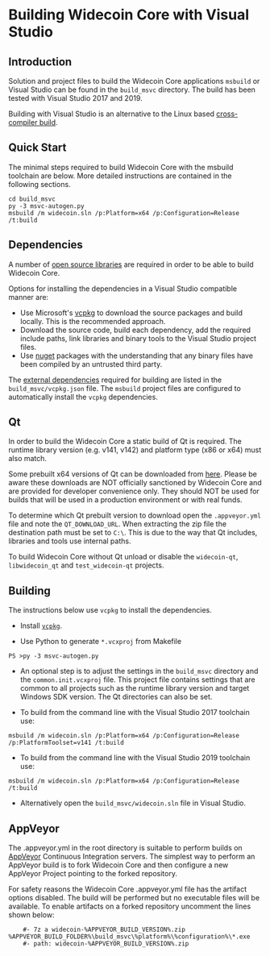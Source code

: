 Building Widecoin Core with Visual Studio
========================================

Introduction
---------------------
Solution and project files to build the Widecoin Core applications `msbuild` or Visual Studio can be found in the `build_msvc` directory. The build has been tested with Visual Studio 2017 and 2019.

Building with Visual Studio is an alternative to the Linux based [cross-compiler build](https://github.com/mraksoll4/widecoin/blob/master/doc/build-windows.md).

Quick Start
---------------------
The minimal steps required to build Widecoin Core with the msbuild toolchain are below. More detailed instructions are contained in the following sections.

```
cd build_msvc
py -3 msvc-autogen.py
msbuild /m widecoin.sln /p:Platform=x64 /p:Configuration=Release /t:build
```

Dependencies
---------------------
A number of [open source libraries](https://github.com/mraksoll4/widecoin/blob/master/doc/dependencies.md) are required in order to be able to build Widecoin Core.

Options for installing the dependencies in a Visual Studio compatible manner are:

- Use Microsoft's [vcpkg](https://docs.microsoft.com/en-us/cpp/vcpkg) to download the source packages and build locally. This is the recommended approach.
- Download the source code, build each dependency, add the required include paths, link libraries and binary tools to the Visual Studio project files.
- Use [nuget](https://www.nuget.org/) packages with the understanding that any binary files have been compiled by an untrusted third party.

The [external dependencies](https://github.com/mraksoll4/widecoin/blob/master/doc/dependencies.md) required for building are listed in the `build_msvc/vcpkg.json` file. The `msbuild` project files are configured to automatically install the `vcpkg` dependencies.

Qt
---------------------
In order to build the Widecoin Core a static build of Qt is required. The runtime library version (e.g. v141, v142) and platform type (x86 or x64) must also match.

Some prebuilt x64 versions of Qt can be downloaded from [here](https://github.com/sipsorcery/qt_win_binary/releases). Please be aware these downloads are NOT officially sanctioned by Widecoin Core and are provided for developer convenience only. They should NOT be used for builds that will be used in a production environment or with real funds.

To determine which Qt prebuilt version to download open the `.appveyor.yml` file and note the `QT_DOWNLOAD_URL`. When extracting the zip file the destination path must be set to `C:\`. This is due to the way that Qt includes, libraries and tools use internal paths.

To build Widecoin Core without Qt unload or disable the `widecoin-qt`, `libwidecoin_qt` and `test_widecoin-qt` projects.

Building
---------------------
The instructions below use `vcpkg` to install the dependencies.

- Install [`vcpkg`](https://github.com/Microsoft/vcpkg).

- Use Python to generate `*.vcxproj` from Makefile

```
PS >py -3 msvc-autogen.py
```

- An optional step is to adjust the settings in the `build_msvc` directory and the `common.init.vcxproj` file. This project file contains settings that are common to all projects such as the runtime library version and target Windows SDK version. The Qt directories can also be set.

- To build from the command line with the Visual Studio 2017 toolchain use:

```
msbuild /m widecoin.sln /p:Platform=x64 /p:Configuration=Release /p:PlatformToolset=v141 /t:build
```

- To build from the command line with the Visual Studio 2019 toolchain use:

```
msbuild /m widecoin.sln /p:Platform=x64 /p:Configuration=Release /t:build
```

- Alternatively open the `build_msvc/widecoin.sln` file in Visual Studio.

AppVeyor
---------------------
The .appveyor.yml in the root directory is suitable to perform builds on [AppVeyor](https://www.appveyor.com/) Continuous Integration servers. The simplest way to perform an AppVeyor build is to fork Widecoin Core and then configure a new AppVeyor Project pointing to the forked repository.

For safety reasons the Widecoin Core .appveyor.yml file has the artifact options disabled. The build will be performed but no executable files will be available. To enable artifacts on a forked repository uncomment the lines shown below:

```
    #- 7z a widecoin-%APPVEYOR_BUILD_VERSION%.zip %APPVEYOR_BUILD_FOLDER%\build_msvc\%platform%\%configuration%\*.exe
    #- path: widecoin-%APPVEYOR_BUILD_VERSION%.zip
```

